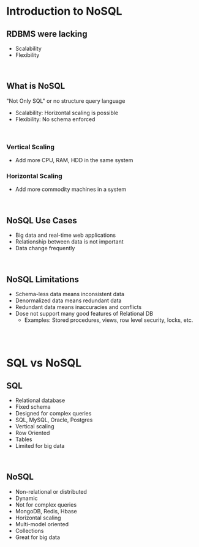 # Introduction to NoSQL

## RDBMS were lacking

- Scalability
- Flexibility

<br>

## What is NoSQL

"Not Only SQL" or no structure query language

- Scalability: Horizontal scaling is possible
- Flexibility: No schema enforced

<br>

### Vertical Scaling

- Add more CPU, RAM, HDD in the same system

### Horizontal Scaling

- Add more commodity machines in a system

<br>

## NoSQL Use Cases

- Big data and real-time web applications
- Relationship between data is not important
- Data change frequently

<br>

## NoSQL Limitations

- Schema-less data means inconsistent data
- Denormalized data means redundant data
- Redundant data means inaccuracies and conflicts
- Dose not support many good features of Relational DB
  - Examples: Stored procedures, views, row level security, locks, etc.

<br>
<br>

# SQL vs NoSQL

## SQL

- Relational database
- Fixed schema
- Designed for complex queries
- SQL, MySQL, Oracle, Postgres
- Vertical scaling
- Row Oriented
- Tables
- Limited for big data

<br>

## NoSQL

- Non-relational or distributed
- Dynamic
- Not for complex queries
- MongoDB, Redis, Hbase
- Horizontal scaling
- Multi-model oriented
- Collections
- Great for big data
